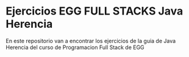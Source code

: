 # Ejercicios EGG FULL STACKS Java Herencia
En este repositorio van a encontrar los ejercicios de la guia de Java Herencia del curso de Programacion Full Stack de EGG
